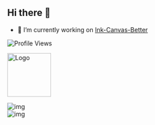 ## Hi there 👋

- 🔭 I’m currently working on [Ink-Canvas-Better](https://github.com/BaiYang2238/Ink-Canvas-Better)

![Profile Views](https://komarev.com/ghpvc/?username=theMonthBeforeLastMonth&color=red)

<img width="100px" src="https://github.githubassets.com/images/mona-loading-default.gif" align="center" alt="Logo" />

![img](https://github-readme-stats.vercel.app/api?username=theMonthBeforeLastMonth&show_icons=true&hide_border=true&icon_color=ffca28&title_color=ffa000&include_all_commits=true&count_private=true)  
![img](https://github-readme-stats.vercel.app/api/top-langs/?username=theMonthBeforeLastMonth&layout=compact&hide_border=true&title_color=ffa000)  

